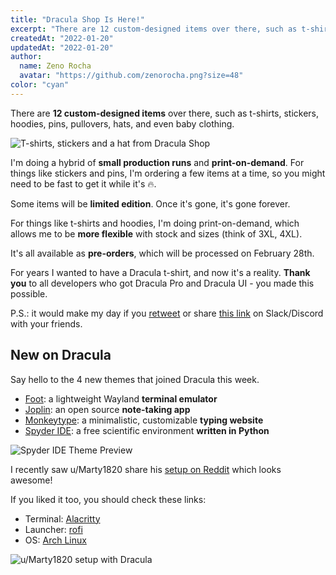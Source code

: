```yaml
---
title: "Dracula Shop Is Here!"
excerpt: "There are 12 custom-designed items over there, such as t-shirts, stickers, hoodies, pins, pullovers, hats, and even baby clothing."
createdAt: "2022-01-20"
updatedAt: "2022-01-20"
author:
  name: Zeno Rocha
  avatar: "https://github.com/zenorocha.png?size=48"
color: "cyan"
---
```


There are **12 custom-designed items** over there, such as t-shirts, stickers, hoodies, pins, pullovers, hats, and even baby clothing.

![T-shirts, stickers and a hat from Dracula Shop](/static/img/blog/dracula-shop-is-here-a.png)

I'm doing a hybrid of **small production runs** and **print-on-demand**. For things like stickers and pins, I'm ordering a few items at a time, so you might need to be fast to get it while it's 🔥.

Some items will be **limited edition**. Once it's gone, it's gone forever.

For things like t-shirts and hoodies, I'm doing print-on-demand, which allows me to be **more flexible** with stock and sizes (think of 3XL, 4XL).

It's all available as **pre-orders**, which will be processed on February 28th.

For years I wanted to have a Dracula t-shirt, and now it's a reality. **Thank you** to all developers who got Dracula Pro and Dracula UI - you made this possible.

P.S.: it would make my day if you [retweet](https://twitter.com/zenorocha/status/1484174493819887624?s=20) or share [this link](https://draculatheme.com/shop) on Slack/Discord with your friends.

## New on Dracula

Say hello to the 4 new themes that joined Dracula this week.

- [Foot](/foot-terminal): a lightweight Wayland **terminal emulator**
- [Joplin](/joplin): an open source **note-taking app**
- [Monkeytype](/monkeytype): a minimalistic, customizable **typing website**
- [Spyder IDE](/spyder-ide): a free scientific environment **written in Python**

![Spyder IDE Theme Preview](/static/img/blog/dracula-shop-is-here-b.png)

I recently saw u/Marty1820 share his [setup on Reddit](https://www.reddit.com/r/unixporn/comments/rpr31j/qtile_dracula_theme_everything/) which looks awesome!

If you liked it too, you should check these links:

- Terminal: [Alacritty](/alacritty)
- Launcher: [rofi](/rofi)
- OS: [Arch Linux](https://archlinux.org/)

![u/Marty1820 setup with Dracula](/static/img/blog/dracula-shop-is-here-c.png)
